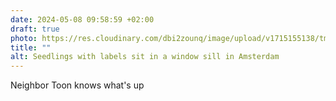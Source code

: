 ```yaml
---
date: 2024-05-08 09:58:59 +02:00
draft: true
photo: https://res.cloudinary.com/dbi2zounq/image/upload/v1715155138/tmfczo4disz7lyi1sgvy.jpg
title: ""
alt: Seedlings with labels sit in a window sill in Amsterdam
---
```


Neighbor Toon knows what's up
